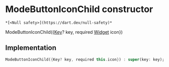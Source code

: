 


# ModeButtonIconChild constructor




    *[<Null safety>](https://dart.dev/null-safety)*



ModeButtonIconChild({[Key](https://api.flutter.dev/flutter/foundation/Key-class.html)? key, required [Widget](https://api.flutter.dev/flutter/widgets/Widget-class.html) icon})





## Implementation

```dart
ModeButtonIconChild({Key? key, required this.icon}) : super(key: key);
```







